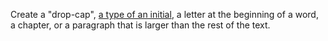 Create a "drop-cap", [a type of an initial](https://en.wikipedia.org/wiki/Initial#Types_of_initial), a letter at the beginning of a word, a chapter, or a paragraph that is larger than the rest of the text.

<script src="{{path '/assets/_utils/js/open-ext-links-in-new-window.js'}}" />
